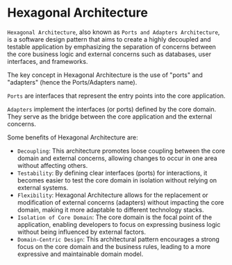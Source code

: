 # Hexagonal Architecture

`Hexagonal Architecture`, also known as `Ports and Adapters Architecture`, is a software design pattern that aims to create a highly decoupled and testable application by emphasizing the separation of concerns between the core business logic and external concerns such as databases, user interfaces, and frameworks.

The key concept in Hexagonal Architecture is the use of "ports" and "adapters" (hence the Ports/Adapters name).

`Ports` are interfaces that represent the entry points into the core application.

`Adapters` implement the interfaces (or ports) defined by the core domain. They serve as the bridge between the core application and the external concerns.

Some benefits of Hexagonal Architecture are:

- `Decoupling`: This architecture promotes loose coupling between the core domain and external concerns, allowing changes to occur in one area without affecting others.
- `Testability`: By defining clear interfaces (ports) for interactions, it becomes easier to test the core domain in isolation without relying on external systems.
- `Flexibility`: Hexagonal Architecture allows for the replacement or modification of external concerns (adapters) without impacting the core domain, making it more adaptable to different technology stacks.
- `Isolation of Core Domain`: The core domain is the focal point of the application, enabling developers to focus on expressing business logic without being influenced by external factors.
- `Domain-Centric Design`: This architectural pattern encourages a strong focus on the core domain and the business rules, leading to a more expressive and maintainable domain model.
